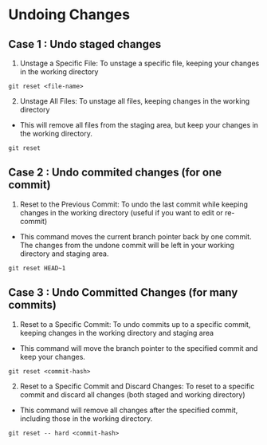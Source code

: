 # Undoing Changes

## Case 1 : Undo staged changes

1. Unstage a Specific File: To unstage a specific file, keeping your changes in the working directory
  
`git reset <file-name>`

2. Unstage All Files: To unstage all files, keeping changes in the working directory
- This will remove all files from the staging area, but keep your changes in the working directory.
  
`git reset`

## Case 2 : Undo commited changes (for one commit)

1. Reset to the Previous Commit: To undo the last commit while keeping changes in the working directory (useful if you want to edit or re-commit)
- This command moves the current branch pointer back by one commit. The changes from the undone commit will be left in your working directory and staging area.
  
`git reset HEAD~1`

## Case 3 : Undo Committed Changes (for many commits)

1. Reset to a Specific Commit: To undo commits up to a specific commit, keeping changes in the working directory and staging area
- This command will move the branch pointer to the specified commit and keep your changes.

`git reset <commit-hash>`

2. Reset to a Specific Commit and Discard Changes: To reset to a specific commit and discard all changes (both staged and working directory)
- This command will remove all changes after the specified commit, including those in the working directory.
  
`git reset -- hard <commit-hash>`

